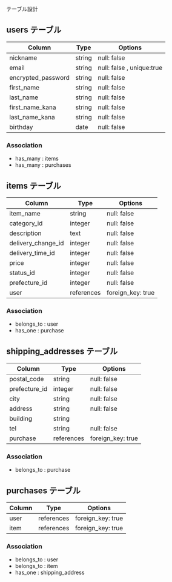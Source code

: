  テーブル設計

## users テーブル

| Column   | Type   | Options     |
| -------- | ------ | ----------- |
| nickname | string | null: false |
| email    | string | null: false , unique:true |
| encrypted_password | string | null: false |
| first_name      | string   | null: false |
| last_name       | string   | null: false |
| first_name_kana | string   | null: false |
| last_name_kana  | string   | null: false |
| birthday        | date | null: false |


### Association

- has_many : items
- has_many : purchases



## items テーブル
| Column            | Type    | Options     |
| ----------------- | ------- | ----------- |
| item_name         | string  | null: false |
| category_id        | integer | null: false |
| description       | text    | null: false |
| delivery_change_id   | integer | null: false |
| delivery_time_id     | integer| null: false |
| price             | integer | null: false |
| status_id           | integer  | null: false |
| prefecture_id        | integer  | null: false |
| user          | references | foreign_key: true |


### Association

- belongs_to : user
- has_one : purchase



## shipping_addresses テーブル

| Column       | Type         | Options     |
| ------------ | ------------ | ----------- |
| postal_code  | string     | null: false |
| prefecture_id   | integer    | null: false |
| city         | string       | null: false |
| address      | string     | null: false |
| building     | string       |             |
| tel          | string   | null: false |
| purchase | references | foreign_key: true |


### Association

- belongs_to : purchase


## purchases テーブル

| Column            | Type    | Options     |
| ----------------- | ------- | ----------- |
| user      | references | foreign_key: true |
| item     | references | foreign_key: true |


### Association

- belongs_to : user
- belongs_to : item
- has_one : shipping_address

